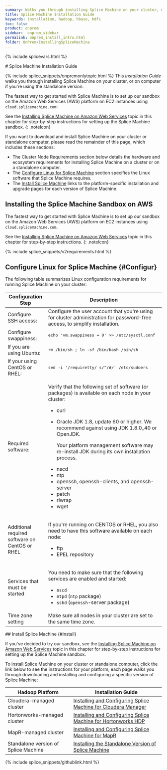 ```yaml
---
summary: Walks you through installing Splice Machine on your cluster, or on computer if you're using the standalone version.
title: Splice Machine Installation Guide
keywords: installation, hadoop, hbase, hdfs
toc: false
product: onprem
sidebar:  onprem_sidebar
permalink: onprem_install_intro.html
folder: OnPrem/InstallingSpliceMachine
---
```

\{% include splicevars.html %} <section>
<div class="TopicContent" data-swiftype-index="true" markdown="1">
# Splice Machine Installation Guide

{% include splice_snippets/onpremonlytopic.html %}
This *Installation Guide* walks you through installing Splice Machine on
your cluster, or on computer if you're using the standalone version.

The fastest way to get started with Splice Machine is to set up our
sandbox on the Amazon Web Services (AWS) platform on EC2 instances using
`cloud.splicemachine.com`:

See the [Installing Splice Machine on Amazon Web
Services](onprem_install_awssandbox.html) topic in this chapter for
step-by-step instructions for setting up the Splice Machine sandbox.
{: .noteIcon}

If you want to download and install Splice Machine on your cluster or
standalone computer, please read the remainder of this page, which
includes these sections:

* The Cluster Node Requirements section below details the hardware and
  ecosystem requirements for installing Splice Machine on a cluster or
  on a standalone computer.
* The [Configure Linux for Splice Machine](#Configur) section specifies
  the Linux software that Splice Machine requires.
* The [Install Splice Machine](#Install) links to the platform-specific
  installation and upgrade pages for each version of Splice Machine.

## Installing the Splice Machine Sandbox on AWS

The fastest way to get started with Splice Machine is to set up our
sandbox on the Amazon Web Services (AWS) platform on EC2 instances using
`cloud.splicemachine.com`.   
  
See the [Installing Splice Machine on Amazon Web
Services](onprem_install_awssandbox.html) topic in this chapter for
step-by-step instructions.
{: .noteIcon}

{% include splice_snippets/v2requirements.html %}
## Configure Linux for Splice Machine   {#Configur}

<div markdown="1">
The following table summarizes Linux configuration requirements for
running Splice Machine on your cluster:

<table summary="Summary of Linux configuration requirements">
                    <col />
                    <col />
                    <thead>
                        <tr>
                            <th>Configuration Step</th>
                            <th>Description</th>
                        </tr>
                    </thead>
                    <tbody>
                        <tr>
                            <td>Configure SSH access:</td>
                            <td>Configure the user account that you're using for cluster administration for password-free access, to simplify installation.</td>
                        </tr>
                        <tr>
                            <td>Configure swappiness:</td>
                            <td>
                                <div class="preWrapperWide"><pre class="ShellCommandCell" xml:space="preserve">echo 'vm.swappiness = 0' &gt;&gt; /etc/sysctl.conf</pre>
                                </div>
                            </td>
                        </tr>
                        <tr>
                            <td>If you are using Ubuntu:</td>
                            <td>
                                <div class="preWrapperWide"><pre class="ShellCommandCell" xml:space="preserve">
rm /bin/sh ; ln -sf /bin/bash /bin/sh</pre>
                                </div>
                            </td>
                        </tr>
                        <tr>
                            <td>If your using CentOS or RHEL:</td>
                            <td>
                                <div class="preWrapperWide"><pre class="ShellCommandCell" xml:space="preserve">
sed -i '/requiretty/ s/^/#/' /etc/sudoers</pre>
                                </div>
                            </td>
                        </tr>
                        <tr>
                            <td>Required software:</td>
                            <td>
                                <p class="noSpaceAbove">Verify that the following set of software (or packages) is available on each node in your cluster:</p>
                                <ul>
                                    <li class="CodeFont" value="1">curl</li>
									<li class="CodeFont">
                                    <p>Oracle JDK 1.8, update 60 or higher. We recommend against using JDK 1.8.0_40 or OpenJDK.</p>
                                    <p class="noteNote">Your platform management software may re-install JDK during its own installation process.</p>
                                </li>                                    <li class="CodeFont" value="3">nscd</li>
                                    <li class="CodeFont" value="4">ntp</li>
                                    <li class="CodeFont" value="5">openssh, openssh-clients<span class="bodyFont">, and</span> openssh-server</li>
                                    <li class="CodeFont" value="6">patch</li>
                                    <li class="CodeFont" value="7">rlwrap</li>
                                    <li class="CodeFont" value="8">wget</li>
                                </ul>
                            </td>
                        </tr>
                        <tr>
                            <td>Additional required software on CentOS or RHEL</td>
                            <td>
                                <div class="preWrapperWide">
                                    <p class="noSpaceAbove">If you're running on CENTOS or RHEL, you also need to have this software available on each node:</p>
                                    <ul>
                                        <li class="CodeFont" value="1">ftp</li>
                                        <li class="CodeFont" value="2">EPEL <span class="bodyFont">repository</span></li>
                                    </ul>
                                </div>
                            </td>
                        </tr>
                        <tr>
                            <td>Services that must be started</td>
                            <td>
                                <p class="noSpaceAbove">You need to make sure that the following services are enabled and started:</p>
                                <ul>
                                    <li><code>nscd</code>
                                    </li>
                                    <li><code>ntpd</code> (<code>ntp</code> package)</li>
                                    <li><code>sshd</code> (<code>openssh</code>-server package)</li>
                                </ul>
                            </td>
                        </tr>
                        <tr>
                            <td>Time zone setting</td>
                            <td><span class="Highlighted">Make sure all nodes in your cluster are set to the same time zone.</span>
                            </td>
                        </tr>
                    </tbody>
                </table>
</div>
## Install Splice Machine   {#Install}

If you've decided to try our sandbox, see the [Installing Splice Machine
on Amazon Web Services](onprem_install_awssandbox.html) topic in this
chapter for step-by-step instructions for setting up the Splice Machine
sandbox.     

To install Splice Machine on your cluster or standalone computer, click
the link below to see the instructions for your platform; each page
walks you through downloading and installing and configuring a specific
version of Splice Machine:

<table summary="Links to instructions for installing Splice Machine on each platform.">
                <col />
                <col />
                <thead>
                    <tr>
                        <th>Hadoop Platform</th>
                        <th>Installation Guide </th>
                    </tr>
                </thead>
                <tbody>
                    <tr>
                        <td>Cloudera-managed cluster</td>
                        <td><a href="onprem_install_cloudera.html">Installing and Configuring Splice Machine for Cloudera Manager</a>
                        </td>
                    </tr>
                    <tr>
                        <td>Hortonworks-managed cluster</td>
                        <td><a href="onprem_install_hortonworks.html">Installing and Configuring Splice Machine for Hortonworks HDP</a>
                        </td>
                    </tr>
                    <tr>
                        <td>MapR-managed cluster</td>
                        <td><a href="onprem_install_mapr.html">Installing and Configuring Splice Machine for MapR</a>
                        </td>
                    </tr>
                    <tr>
                        <td>Standalone version of Splice Machine</td>
                        <td><a href="onprem_install_standalone.html">Installing the Standalone Version of Splice Machine</a>
                        </td>
                    </tr>
                </tbody>
            </table>
{% include splice_snippets/githublink.html %}
</div>
</section>

